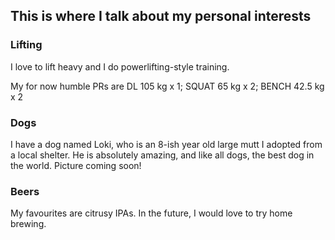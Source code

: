 ## This is where I talk about my personal interests


### Lifting

I love to lift heavy and I do powerlifting-style training.

My for now humble PRs are DL 105 kg x 1; SQUAT 65 kg x 2; BENCH 42.5 kg x 2 


### Dogs

I have a dog named Loki, who is an 8-ish year old large mutt I adopted from a local shelter. He is absolutely amazing, and like all dogs, the best dog in the world.
Picture coming soon!

### Beers

My favourites are citrusy IPAs. In the future, I would love to try home brewing.

